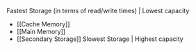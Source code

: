 Fastest Storage (in terms of read/write times) | Lowest capacity
- [[Cache Memory]]
- [[Main Memory]]
- [[Secondary Storage]]
Slowest Storage | Highest capacity

